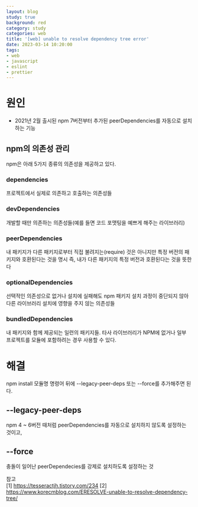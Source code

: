 ```yaml
---
layout: blog
study: true
background: red
category: study
categories: web
title: '[web] unable to resolve dependency tree error'
date: 2023-03-14 10:20:00
tags:
- web
- javascript
- eslint
- prettier
---
```


# 원인
- 2021년 2월 출시된 npm 7버전부터 추가된 peerDependencies를 자동으로 설치하는 기능

## npm의 의존성 관리
npm은 아래 5가지 종류의 의존성을 제공하고 있다.

### dependencies
프로젝트에서 실제로 의존하고 호출하는 의존성들

### devDependencies
개발할 때만 의존하는 의존성들(예를 들면 코드 포맷팅을 예쁘게 해주는 라이브러리)

### peerDependencies
내 패키지가 다른 패키지로부터 직접 불려지는(require) 것은 아니지만 특정 버전의 패키지와 호환된다는 것을 명시
즉, 내가 다른 패키지의 특정 버전과 호환된다는 것을 뜻한다

### optionalDependencies
선택적인 의존성으로 없거나 설치에 실패해도 npm 패키지 설치 과정이 중단되지 않아 다른 라이브러리 설치에 영향을 주지 않는 의존성들

### bundledDependencies
내 패키지와 함께 제공되는 일련의 패키지들. 타사 라이브러리가 NPM에 없거나 일부 프로젝트를 모듈에 포함하려는 경우 사용할 수 있다.

# 해결
npm install 모듈명 명령어 뒤에 --legacy-peer-deps 또는 --force를 추가해주면 된다. 

## --legacy-peer-deps
npm 4 ~ 6버전 때처럼 peerDependencies를 자동으로 설치하지 않도록 설정하는 것이고, 

## --force
충돌이 일어난 peerDependecies를 강제로 설치하도록 설정하는 것


참고  
[1] https://tesseractjh.tistory.com/234
[2] https://www.korecmblog.com/ERESOLVE-unable-to-resolve-dependency-tree/